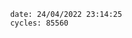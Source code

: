 

                date: 24/04/2022 23:14:25
                cycles: 85560

                         